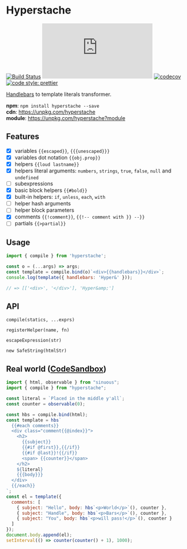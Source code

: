 # Hyperstache

[![Build Status](https://img.shields.io/travis/com/luwes/hyperstache/master.svg?style=flat-square&label=Travis+CI)](https://travis-ci.com/luwes/hyperstache)
![Badge size](https://img.badgesize.io/https://unpkg.com/hyperstache/dist/hyperstache.js?compression=gzip&label=gzip&style=flat-square)
[![codecov](https://img.shields.io/codecov/c/github/luwes/hyperstache.svg?style=flat-square)](https://codecov.io/gh/luwes/hyperstache)
[![code style: prettier](https://img.shields.io/badge/code_style-prettier-ff69b4.svg?style=flat-square)](https://github.com/prettier/prettier)

[Handlebars](https://github.com/wycats/handlebars.js/) to template literals transformer.

**npm**: `npm install hyperstache --save`  
**cdn**: https://unpkg.com/hyperstache  
**module**: https://unpkg.com/hyperstache?module

## Features

- [x] variables `{{escaped}}`, `{{{unescaped}}}`
- [x] variables dot notation `{{obj.prop}}`
- [x] helpers `{{loud lastname}}`
- [x] helpers literal arguments: `numbers`, `strings`, `true`, `false`, `null` and `undefined`
- [ ] subexpressions
- [x] basic block helpers `{{#bold}}`
- [x] built-in helpers: `if`, `unless`, `each`, `with`
- [ ] helper hash arguments
- [ ] helper block parameters
- [x] comments `{{!comment}}`, `{{!-- comment with }} --}}`
- [ ] partials `{{>partial}}`

## Usage

```js
import { compile } from 'hyperstache';

const o = (...args) => args;
const template = compile.bind(o)`<div>{{handlebars}}</div>`;
console.log(template({ handlebars: 'Hyper&' })); 

// => [['<div>', '</div>'], 'Hyper&amp;']
```

## API

`compile(statics, ...exprs)`

`registerHelper(name, fn)`

`escapeExpression(str)`

`new SafeString(htmlStr)`

## Real world ([CodeSandbox](https://codesandbox.io/s/serene-feather-ridlp))

```js
import { html, observable } from "sinuous";
import { compile } from "hyperstache";

const literal = `Placed in the middle y'all`;
const counter = observable(0);

const hbs = compile.bind(html);
const template = hbs`
  {{#each comments}}
  <div class="comment{{@index}}">
    <h2>
      {{subject}} 
      {{#if @first}},{{/if}} 
      {{#if @last}}!{{/if}} 
      <span> {{counter}}</span>
    </h2>
    ${literal}
    {{{body}}}
  </div>
  {{/each}}
`;
const el = template({
  comments: [
    { subject: "Hello", body: hbs`<p>World</p>`(), counter },
    { subject: "Handle", body: hbs`<p>Bars</p>`(), counter },
    { subject: "You", body: hbs`<p>will pass!</p>`(), counter }
  ]
});
document.body.append(el);
setInterval(() => counter(counter() + 1), 1000);
```

